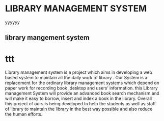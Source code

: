
# LIBRARY MANAGEMENT SYSTEM
yyyyyy

## library mangement system
# ttt
Library management system is a project which aims in developing a web based
system to maintain all the daily work of library . Our System is a replacement for the ordinary library management systems which
depend on paper work for recording book ,desktop and users’ information. this
Library management System will provide an advanced book search mechanism and
will make it easy to borrow, insert and index a book in the library. Overall this project of ours is being developed to help the students as well as staff of
library to maintain the library in the best way possible and also reduce the human
efforts.

